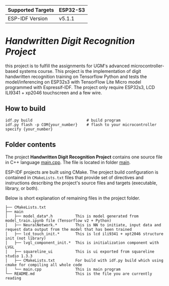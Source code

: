 
| Supported Targets | ESP32-S3 |
| ----------------- | -------- |
|  ESP-IDF Version  |  v5.1.1  |

# _Handwritten Digit Recognition Project_

this project is to fulfill the assignments for UGM's advanced microcontroller-based systems course. This project is the implementation of digit handwritten recognition training on Tensorflow Python and tests the model/inferencing on ESP32s3 with TensorFlow Lite Micro model programmed with Espressif-IDF. The project only require ESP32s3, LCD ILI9341 + xp2046 touchscreen and a few wire.



## How to build
```
idf.py build                        # build program
idf.py flash -p COM{your_number}    # flash to your microcontroller specify {your_number}   
```

## Folder contents

The project **Handwritten Digit Recognition Project** contains one source file in C++ language [main.cpp](main/main.cpp). The file is located in folder [main](main).

ESP-IDF projects are built using CMake. The project build configuration is contained in `CMakeLists.txt`
files that provide set of directives and instructions describing the project's source files and targets
(executable, library, or both). 

Below is short explanation of remaining files in the project folder.

```
├── CMakeLists.txt             
├── main
│   ├── model_data*.h          This is model generated from model_train.ipynb file (Tensorflow v2 + Python)
│   ├── NeuralNetwork.*        This is NN to initiate, input data and request data output from the model that has been trained
│   ├── lcd_touch_init.*       This is lcd ili9341 + xpt2046 structure init (not library)
│   ├── lvgl_component_init.*  This is initialization component with LVGL
│   ├── squareline_ui          This is ui exported from squareline studio 1.3.3
│   ├── CMakeLists.txt         For build with idf.py build which using cmake for compiling all whole code
│   └── main.cpp               This is main program 
└── README.md                  This is the file you are currently reading
```
